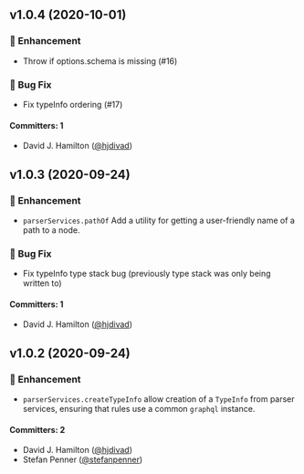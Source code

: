 ## v1.0.4 (2020-10-01)

### :rocket: Enhancement
* Throw if options.schema is missing (#16)

### :bug: Bug Fix
* Fix typeInfo ordering  (#17)

#### Committers: 1
- David J. Hamilton ([@hjdivad](https://github.com/hjdivad))

## v1.0.3 (2020-09-24)

### :rocket: Enhancement
* `parserServices.pathOf`  Add a utility for getting a user-friendly name of a path to a node.

### :bug: Bug Fix
* Fix typeInfo type stack bug (previously type stack was only being written to)

#### Committers: 1
- David J. Hamilton ([@hjdivad](https://github.com/hjdivad))

## v1.0.2 (2020-09-24)

### :rocket: Enhancement
* `parserServices.createTypeInfo` allow creation of a `TypeInfo` from parser services, ensuring that rules use a common `graphql` instance.

#### Committers: 2
- David J. Hamilton ([@hjdivad](https://github.com/hjdivad))
- Stefan Penner ([@stefanpenner](https://github.com/stefanpenner))
